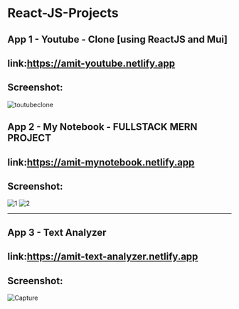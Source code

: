 # React-JS-Projects

App 1 - Youtube - Clone [using ReactJS and Mui]
--------------------------------------------------------------------------------------------------------------------
link:https://amit-youtube.netlify.app
--------------------------------------------------------------------------------------------------------------------
Screenshot:
--------------------------------------------------------------------------------------------------------------------
![toutubeclone](https://user-images.githubusercontent.com/73923245/214155018-2b1f8957-6539-48f3-941e-a4c1d1118f9a.JPG)


App 2 - My Notebook - FULLSTACK MERN PROJECT
--------------------------------------------------------------------------------------------------------------------
link:https://amit-mynotebook.netlify.app
--------------------------------------------------------------------------------------------------------------------
Screenshot:
--------------------------------------------------------------------------------------------------------------------
![1](https://user-images.githubusercontent.com/73923245/221341755-02d66a48-abc1-4f1a-bf8a-82801fd07e93.JPG)
![2](https://user-images.githubusercontent.com/73923245/221341762-eeec2996-cffa-4e23-8645-def074d0e05d.JPG)

--------------------------------------------------------------------------------------------------------------------


App 3 - Text Analyzer
--------------------------------------------------------------------------------------------------------------------
link:https://amit-text-analyzer.netlify.app
--------------------------------------------------------------------------------------------------------------------
Screenshot:
--------------------------------------------------------------------------------------------------------------------
![Capture](https://user-images.githubusercontent.com/73923245/215114707-313737dc-c25a-4ce6-b5c3-27a5554068cd.JPG)

